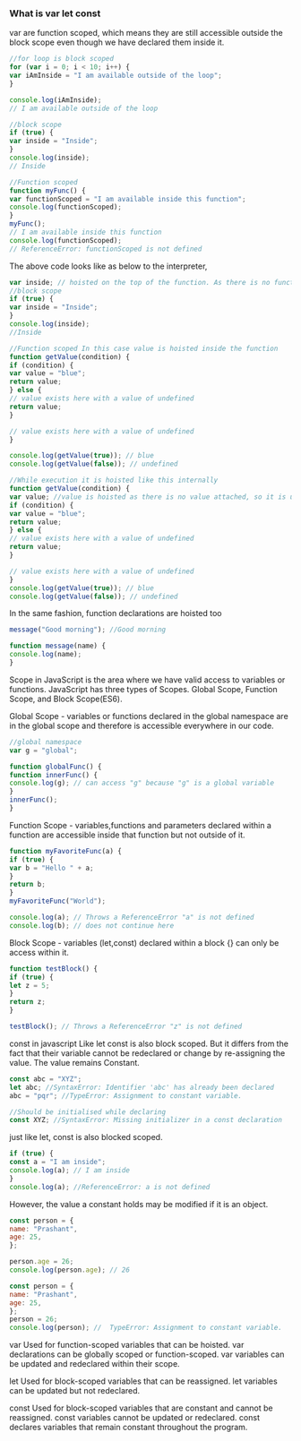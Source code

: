### What is var let const

var are function scoped, which means they are still accessible outside the block scope even though we have declared them inside it.
```javascript
//for loop is block scoped
for (var i = 0; i < 10; i++) {
var iAmInside = "I am available outside of the loop";
}

console.log(iAmInside);
// I am available outside of the loop

//block scope
if (true) {
var inside = "Inside";
}
console.log(inside);
// Inside

//Function scoped
function myFunc() {
var functionScoped = "I am available inside this function";
console.log(functionScoped);
}
myFunc();
// I am available inside this function
console.log(functionScoped);
// ReferenceError: functionScoped is not defined
```

The above code looks like as below to the interpreter,

```javascript
var inside; // hoisted on the top of the function. As there is no function so it is present in the global scope.
//block scope
if (true) {
var inside = "Inside";
}
console.log(inside);
//Inside

//Function scoped In this case value is hoisted inside the function
function getValue(condition) {
if (condition) {
var value = "blue";
return value;
} else {
// value exists here with a value of undefined
return value;
}

// value exists here with a value of undefined
}

console.log(getValue(true)); // blue
console.log(getValue(false)); // undefined

//While execution it is hoisted like this internally
function getValue(condition) {
var value; //value is hoisted as there is no value attached, so it is undefined.
if (condition) {
var value = "blue";
return value;
} else {
// value exists here with a value of undefined
return value;
}

// value exists here with a value of undefined
}
console.log(getValue(true)); // blue
console.log(getValue(false)); // undefined
```

In the same fashion, function declarations are hoisted too

```javascript
message("Good morning"); //Good morning

function message(name) {
console.log(name);
}
```
Scope in JavaScript is the area where we have valid access to variables or functions. JavaScript has three types of Scopes. Global Scope, Function Scope, and Block Scope(ES6).

Global Scope - variables or functions declared in the global namespace are in the global scope and therefore is accessible everywhere in our code.

```javascript
//global namespace
var g = "global";

function globalFunc() {
function innerFunc() {
console.log(g); // can access "g" because "g" is a global variable
}
innerFunc();
}
```

Function Scope - variables,functions and parameters declared within a function are accessible inside that function but not outside of it.

```javascript
function myFavoriteFunc(a) {
if (true) {
var b = "Hello " + a;
}
return b;
}
myFavoriteFunc("World");

console.log(a); // Throws a ReferenceError "a" is not defined
console.log(b); // does not continue here
```

Block Scope - variables (let,const) declared within a block {} can only be access within it.

```javascript
function testBlock() {
if (true) {
let z = 5;
}
return z;
}

testBlock(); // Throws a ReferenceError "z" is not defined
```

const in javascript
Like let const is also block scoped. But it differs from the fact that their variable cannot be redeclared or change by re-assigning the value. The value remains Constant.

```javascript
const abc = "XYZ";
let abc; //SyntaxError: Identifier 'abc' has already been declared
abc = "pqr"; //TypeError: Assignment to constant variable.
```

```javascript
//Should be initialised while declaring
const XYZ; //SyntaxError: Missing initializer in a const declaration
```

just like let, const is also blocked scoped.

```javascript
if (true) {
const a = "I am inside";
console.log(a); // I am inside
}
console.log(a); //ReferenceError: a is not defined
```

However, the value a constant holds may be modified if it is an object.

```javascript
const person = {
name: "Prashant",
age: 25,
};

person.age = 26;
console.log(person.age); // 26
```

```javascript
const person = {
name: "Prashant",
age: 25,
};
person = 26;
console.log(person); //  TypeError: Assignment to constant variable.
```

var
Used for function-scoped variables that can be hoisted. var declarations can be globally scoped or function-scoped. var variables can be updated and redeclared within their scope.

let
Used for block-scoped variables that can be reassigned. let variables can be updated but not redeclared.

const
Used for block-scoped variables that are constant and cannot be reassigned. const variables cannot be updated or redeclared. const declares variables that remain constant throughout the program. 

